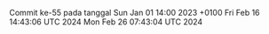 Commit ke-55 pada tanggal Sun Jan 01 14:00 2023 +0100
Fri Feb 16 14:43:06 UTC 2024
Mon Feb 26 07:43:04 UTC 2024
